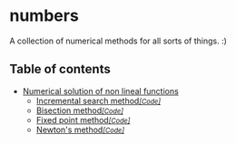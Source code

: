 # numbers
A collection of numerical methods for all sorts of things. :)

## Table of contents
- [Numerical solution of non lineal functions](#paste-your-document-in-here)
  * [Incremental search method](#and-a-table-of-contents)<small><i><a href=''>[Code]</a></i></small>
  * [Bisection method](#on-the-right)<small><i><a href='https://github.com/ipiedrahiv/numbers/blob/master/BisectionMethod.ipynb'>[Code]</a></i></small>
  * [Fixed point method](#on-the-right)<small><i><a href='https://github.com/ipiedrahiv/numbers/blob/master/FixedPoint.ipynb'>[Code]</a></i></small>
  * [Newton's method](#on-the-right)<small><i><a href='https://github.com/ipiedrahiv/numbers/blob/master/IncrementalSearch.ipynb'>[Code]</a></i></small>
